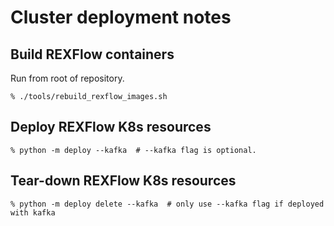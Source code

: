 Cluster deployment notes
========================

Build REXFlow containers
------------------------

Run from root of repository.
```console
% ./tools/rebuild_rexflow_images.sh
```

Deploy REXFlow K8s resources
----------------------------

```console
% python -m deploy --kafka  # --kafka flag is optional.
```

Tear-down REXFlow K8s resources
-------------------------------

```console
% python -m deploy delete --kafka  # only use --kafka flag if deployed with kafka
```
